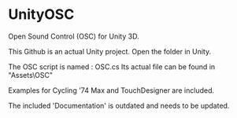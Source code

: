 # UnityOSC
Open Sound Control (OSC) for Unity 3D.

This Github is an actual Unity project. Open the folder in Unity.

The OSC script is named : OSC.cs
Its actual file can be found in "Assets\OSC"

Examples for Cycling '74 Max and TouchDesigner are included.

The included 'Documentation' is outdated and needs to be updated.

